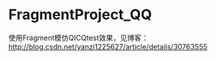 # FragmentProject_QQ
使用Fragment模仿QICQtest效果，见博客：http://blog.csdn.net/yanzi1225627/article/details/30763555

